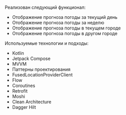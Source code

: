 Реализован следующий функционал:
- Отображение прогноза погоды за текущий день
- Отображение прогноза погоды за неделю
- Отображение прогноза погоды в текущем городе
- Отображение прогноза погоды в другом городе

Используемые технологии и подходы:
- Kotlin
- Jetpack Compose
- MVVM
- Паттерны проектирования
- FusedLocationProviderClient
- Flow
- Coroutines
- Retrofit
- Moshi
- Clean Architecture
- Dagger Hilt
